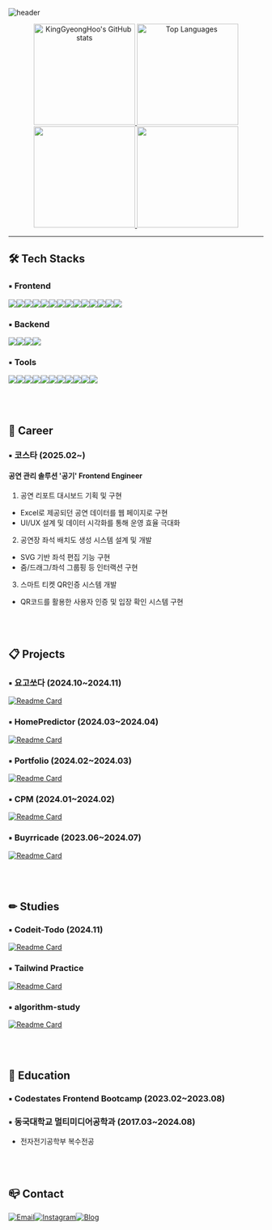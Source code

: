 ![header](https://capsule-render.vercel.app/api?type=venom&color=F1FADA&fontColor=9AD0C2&height=200&section=header&text=Frontend%20Engineer%20GH.Song&fontSize=60&animation=fadeIn)
<div>
  <div align="center" height="200">
    <a href="https://github.com/anuraghazra/github-readme-stats">
      <img src="https://github-readme-stats.vercel.app/api?username=KingGyeongHoo&theme=vue&hide_border=true" alt="KingGyeongHoo's GitHub stats"  height="200">
    </a>
    <a href="https://github.com/anuraghazra/github-readme-stats">
      <img src="https://github-readme-stats.vercel.app/api/top-langs/?username=KingGyeongHoo&layout=donut&hide_border=true" alt="Top Languages"  height="200">
    </a>
  </div>
  <div align="center">
    <a href="https://github.com/devxb/gitanimals">
      <img src="https://render.gitanimals.org/farms/{kinggyeonghoo}" height="200" />
    </a>
    <a href="https://solved.ac/fmaxgo">
      <img src="http://mazassumnida.wtf/api/v2/generate_badge?boj=fmaxgo" height="200" >
    </a>
  </div>
</div>

---
## 🛠 Tech Stacks
### ▪ Frontend
<img src="https://img.shields.io/badge/javascript-F7DF1E?style=for-the-badge&logo=javascript&logoColor=white"><img src="https://img.shields.io/badge/typescript-3178C6?style=for-the-badge&logo=typescript&logoColor=white"><img src="https://img.shields.io/badge/html5-E34F26?style=for-the-badge&logo=html5&logoColor=white"><img src="https://img.shields.io/badge/css3-1572B6?style=for-the-badge&logo=css3&logoColor=white"><img src="https://img.shields.io/badge/react-61DAFB?style=for-the-badge&logo=react&logoColor=black"><img src="https://img.shields.io/badge/next.js-000000?style=for-the-badge&logo=nextdotjs&logoColor=white"><img src="https://img.shields.io/badge/TainwindCss-06B6D4?style=for-the-badge&logo=tailwindcss&logoColor=white"><img src="https://img.shields.io/badge/Styled Components-DB7093?style=for-the-badge&logo=styledcomponents&logoColor=white"><img src="https://img.shields.io/badge/sass-CC6699?style=for-the-badge&logo=sass&logoColor=white"><img src="https://img.shields.io/badge/redux-764ABC?style=for-the-badge&logo=redux&logoColor=white"><img src="https://img.shields.io/badge/recoil-3578E5?style=for-the-badge&logo=recoil&logoColor=white"><img src="https://img.shields.io/badge/axios-5A29E4?style=for-the-badge&logo=axios&logoColor=white"><img src="https://img.shields.io/badge/python-3776AB?style=for-the-badge&logo=python&logoColor=white"><img src="https://img.shields.io/badge/zustand-007ACC?style=for-the-badge&logo=zotero&logoColor=white">
### ▪ Backend
<img src="https://img.shields.io/badge/amazon aws-232F3E?style=for-the-badge&logo=amazonwebservices&logoColor=white"><img src="https://img.shields.io/badge/aws s3-569A31?style=for-the-badge&logo=amazons3&logoColor=white"><img src="https://img.shields.io/badge/node.js-339933?style=for-the-badge&logo=nodedotjs&logoColor=white"><img src="https://img.shields.io/badge/express-000000?style=for-the-badge&logo=express&logoColor=white">
### ▪ Tools
<img src="https://img.shields.io/badge/vscode-007ACC?style=for-the-badge&logo=visualstudiocode&logoColor=white"><img src="https://img.shields.io/badge/git-F05032?style=for-the-badge&logo=git&logoColor=white"><img src="https://img.shields.io/badge/github-181717?style=for-the-badge&logo=github&logoColor=white"><img src="https://img.shields.io/badge/postman-FF6C37?style=for-the-badge&logo=postman&logoColor=white"><img src="https://img.shields.io/badge/figma-F24E1E?style=for-the-badge&logo=figma&logoColor=white"><img src="https://img.shields.io/badge/photoshop-31A8FF?style=for-the-badge&logo=adobephotoshop&logoColor=white"><img src="https://img.shields.io/badge/slack-4A154B?style=for-the-badge&logo=slack&logoColor=white"><img src="https://img.shields.io/badge/notion-000000?style=for-the-badge&logo=notion&logoColor=white"><img src="https://img.shields.io/badge/jira-0052CC?style=for-the-badge&logo=jira&logoColor=white"><img src="https://img.shields.io/badge/netlify-00C7B7?style=for-the-badge&logo=netlify&logoColor=white"><img src="https://img.shields.io/badge/vercel-000000?style=for-the-badge&logo=vercel&logoColor=white">
<br /><br /><br /><br />

## 💼 Career
### ▪ 코스타 (2025.02~)
#### 공연 관리 솔루션 '공기' Frontend Engineer
1. 공연 리포트 대시보드 기획 및 구현
  - Excel로 제공되던 공연 데이터를 웹 페이지로 구현
  - UI/UX 설계 및 데이터 시각화를 통해 운영 효율 극대화
2. 공연장 좌석 배치도 생성 시스템 설계 및 개발
  - SVG 기반 좌석 편집 기능 구현
  - 줌/드래그/좌석 그룹핑 등 인터랙션 구현
3. 스마트 티켓 QR인증 시스템 개발
  - QR코드를 활용한 사용자 인증 및 입장 확인 시스템 구현 
<br /><br /><br /><br />

## 📋 Projects
### ▪ 요고쏘다 (2024.10~2024.11)
[![Readme Card](https://github-readme-stats.vercel.app/api/pin/?username=KingGyeongHoo&repo=yogosoda-project)](https://github.com/KingGyeongHoo/yogosoda-project)
### ▪ HomePredictor (2024.03~2024.04)
[![Readme Card](https://github-readme-stats.vercel.app/api/pin/?username=KingGyeongHoo&repo=homepredictor)](https://github.com/KingGyeongHoo/homepredictor)
### ▪ Portfolio (2024.02~2024.03)
[![Readme Card](https://github-readme-stats.vercel.app/api/pin/?username=KingGyeongHoo&repo=portfolio)](https://github.com/KingGyeongHoo/portfolio)
### ▪ CPM (2024.01~2024.02)
[![Readme Card](https://github-readme-stats.vercel.app/api/pin/?username=KingGyeongHoo&repo=cpm)](https://github.com/KingGyeongHoo/cpm)
### ▪ Buyrricade (2023.06~2024.07)
[![Readme Card](https://github-readme-stats.vercel.app/api/pin/?username=KingGyeongHoo&repo=seb44_main_007)](https://github.com/KingGyeongHoo/seb44_main_007)
<br /><br /><br /><br />
## ✏ Studies
### ▪ Codeit-Todo (2024.11)
[![Readme Card](https://github-readme-stats.vercel.app/api/pin/?username=KingGyeongHoo&repo=codeit-todo)](https://github.com/KingGyeongHoo/codeit-todo)
### ▪ Tailwind Practice
[![Readme Card](https://github-readme-stats.vercel.app/api/pin/?username=KingGyeongHoo&repo=tailwind-practice)](https://github.com/KingGyeongHoo/tailwind-practice)
### ▪ algorithm-study
[![Readme Card](https://github-readme-stats.vercel.app/api/pin/?username=KingGyeongHoo&repo=algorithm-study)](https://github.com/KingGyeongHoo/algorithm-study)
<br /><br /><br /><br />

## 📙 Education
### ▪ Codestates Frontend Bootcamp (2023.02~2023.08)
### ▪ 동국대학교 멀티미디어공학과 (2017.03~2024.08)
 - 전자전기공학부 복수전공
<br /><br /><br /><br />

## 📪 Contact
[![Email](https://img.shields.io/badge/Mail-EA4335?style=for-the-badge&logo=maildotru&logoColor=white)](mailto:your_fmaxgo@naver.com)[![Instagram](https://img.shields.io/badge/instagram-E4405F?style=for-the-badge&logo=instagram&logoColor=white)](https://www.instagram.com/king_gyeonghoo)[![Blog](https://img.shields.io/badge/Blog-ff5a4a?style=for-the-badge&logo=tistory&logoColor=white)](https://kinggh.tistory.com/)




